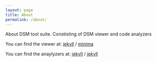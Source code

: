 ```yaml
---
layout: page
title: About
permalink: /about/
---
```


About DSM tool suite. Constisting of DSM viewer and code analyzers

You can find the viewer at:
[jekyll][jekyll-organization] /
[minima](https://github.com/jekyll/minima)

You can find the anaylyzers at:
[jekyll][jekyll-organization] /
[jekyll](https://github.com/jekyll/jekyll)


[jekyll-organization]: https://github.com/jekyll
